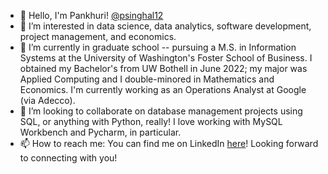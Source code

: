 - 👋 Hello, I'm Pankhuri! [@psinghal12](https://github.com/psinghal12)
- 👀 I’m interested in data science, data analytics, software development, project management, and economics.
- 🌱 I’m currently in graduate school -- pursuing a M.S. in Information Systems at the University of Washington's Foster School of Business. I obtained my Bachelor's from UW Bothell in June 2022; my major was Applied Computing and I double-minored in Mathematics and Economics. I'm currently working as an Operations Analyst at Google (via Adecco).
- 💞️ I’m looking to collaborate on database management projects using SQL, or anything with Python, really! I love working with MySQL Workbench and Pycharm, in particular.
- 📫 How to reach me: You can find me on LinkedIn [here](https://www.linkedin.com/in/pankhuris/)! Looking forward to connecting with you!
